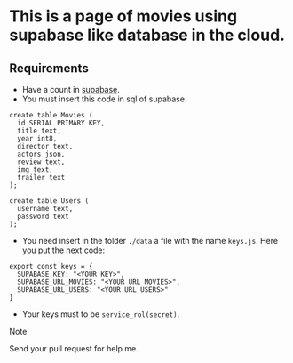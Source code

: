 # This is a page of movies using **supabase** like database in the cloud.

## Requirements
- Have a count in [supabase](https://supabase.com/).
- You must insert this code in sql of supabase.
```
create table Movies (
  id SERIAL PRIMARY KEY,
  title text,
  year int8,
  director text,
  actors json,
  review text,
  img text,
  trailer text
);

create table Users (
  username text,
  password text
);
```

- You need insert in the folder `./data` a file with the name `keys.js`. Here you put the next code:
```
export const keys = {
  SUPABASE_KEY: "<YOUR KEY>",
  SUPABASE_URL_MOVIES: "<YOUR URL MOVIES>",
  SUPABASE_URL_USERS: "<YOUR URL USERS>"
}
```

- Your keys must to be `service_rol(secret)`.

> [!NOTE]
> Send your pull request for help me.